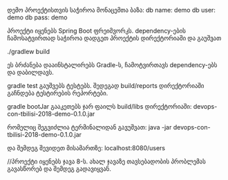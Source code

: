 დემო პროექტისთვის საჭიროა მონაცემთა ბაზა: 
db name: demo
db user: demo
db pass: demo


 პროექტი იყენებს Spring Boot ფრეიმვორკს. dependency-ების ჩამოსატვირთად საჭიროა დადგეთ პროექტის დირექტორიაში და გაუშვათ   

./gradlew build

ეს ბრძანება დააინსტალირებს Gradle-ს, ჩამოტვირთავს dependency-ებს და დაბილდავს.

gradle test გაუშვებს ტესტებს. შედეგად  build/reports დირექტორიაში გაჩნდება ტესტირების რეპორტები.

gradle bootJar გააკეთებს ჯარ ფაილს build/libs დირექტორიაში: devops-con-tbilisi-2018-demo-0.1.0.jar

რომელიც შეგვიძლია ტერმინალიდან გავუშვათ:
java -jar devops-con-tbilisi-2018-demo-0.1.0.jar

და შემდეგ შევიდეთ მისამართზე: localhost:8080/users

//პროექტი იყენებს ჯავა 8-ს. ახალ ჯავაზე თავსებადობის პრობლემას გავასწორებ და შემდეგ გადავიყვან.